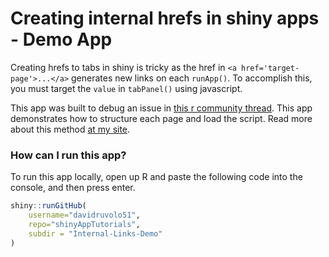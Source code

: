 # Creating internal hrefs in shiny apps - Demo App

Creating hrefs to tabs in shiny is tricky as the href in `<a href='target-page'>...</a>` generates new links on each `runApp()`. To accomplish this, you must target the `value` in `tabPanel()` using javascript. 

This app was built to debug an issue in [this r community thread](https://community.rstudio.com/t/link-tabs-in-navbarpage/7092/9). This app demonstrates how to structure each page and load the script. Read more about this method [at my site](https://davidruvolo51.github.io/projects/shinyapptutorials/tutorials/internal-links-c.html).

### How can I run this app?

To run this app locally, open up R and paste the following code into the console, and then press enter.

```r
shiny::runGitHub(
    username="davidruvolo51",
    repo="shinyAppTutorials", 
    subdir = "Internal-Links-Demo"
)
```



